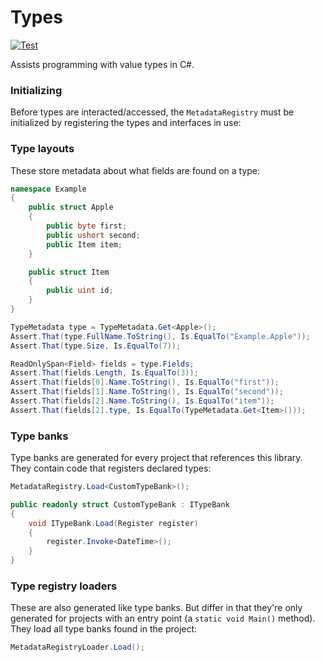 # Types

[![Test](https://github.com/simulation-tree/types/actions/workflows/test.yml/badge.svg)](https://github.com/simulation-tree/types/actions/workflows/test.yml)

Assists programming with value types in C#.

### Initializing

Before types are interacted/accessed, the `MetadataRegistry` must be initialized
by registering the types and interfaces in use:

### Type layouts

These store metadata about what fields are found on a type:
```cs
namespace Example
{
	public struct Apple
	{
		public byte first;
		public ushort second;
		public Item item;
	}

	public struct Item
	{
		public uint id;
	}
}

TypeMetadata type = TypeMetadata.Get<Apple>();
Assert.That(type.FullName.ToString(), Is.EqualTo("Example.Apple"));
Assert.That(type.Size, Is.EqualTo(7));

ReadOnlySpan<Field> fields = type.Fields;
Assert.That(fields.Length, Is.EqualTo(3));
Assert.That(fields[0].Name.ToString(), Is.EqualTo("first"));
Assert.That(fields[1].Name.ToString(), Is.EqualTo("second"));
Assert.That(fields[2].Name.ToString(), Is.EqualTo("item"));
Assert.That(fields[2].type, Is.EqualTo(TypeMetadata.Get<Item>()));
```

### Type banks

Type banks are generated for every project that references this library.
They contain code that registers declared types:
```cs
MetadataRegistry.Load<CustomTypeBank>();

public readonly struct CustomTypeBank : ITypeBank
{
    void ITypeBank.Load(Register register)
    {
        register.Invoke<DateTime>();
    }
}
```

### Type registry loaders

These are also generated like type banks. But differ in that they're only
generated for projects with an entry point (a `static void Main()` method).
They load all type banks found in the project:
```cs
MetadataRegistryLoader.Load();
```
